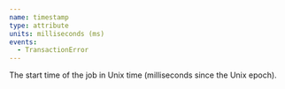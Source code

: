 ```yaml
---
name: timestamp
type: attribute
units: milliseconds (ms)
events:
  - TransactionError
---
```


The start time of the job in Unix time (milliseconds since the Unix epoch).